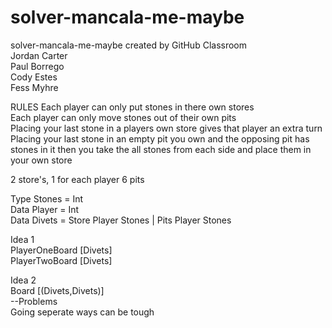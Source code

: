 # solver-mancala-me-maybe
solver-mancala-me-maybe created by GitHub Classroom  
Jordan Carter  
Paul Borrego  
Cody Estes  
Fess Myhre  

RULES
Each player can only put stones in there own stores  
Each player can only move stones out of their own pits  
Placing your last stone in a players own store gives that player an extra turn  
Placing your last stone in an empty pit you own and the opposing pit has stones in it then you take the all stones from each side and place them in your own store  

2 store's, 1 for each player
6 pits

Type Stones = Int  
Data Player = Int  
Data Divets = Store Player Stones | Pits Player Stones  

Idea 1  
PlayerOneBoard [Divets]  
PlayerTwoBoard [Divets]  

Idea 2  
Board [(Divets,Divets)]  
--Problems  
Going seperate ways can be tough
